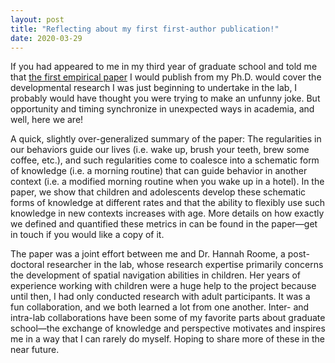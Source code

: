 ```yaml
---
layout: post
title: "Reflecting about my first first-author publication!"
date: 2020-03-29
---
```


If you had appeared to me in my third year of graduate school and told me that <a href="https://www.tandfonline.com/doi/abs/10.1080/02643294.2019.1667316/" target="_blank">the first empirical paper</a> I would publish from my Ph.D. would cover the developmental research I was just beginning to undertake in the lab, I probably would have thought you were trying to make an unfunny joke. But opportunity and timing synchronize in unexpected ways in academia, and well, here we are! 

A quick, slightly over-generalized summary of the paper:
The regularities in our behaviors guide our lives (i.e. wake up, brush your teeth, brew some coffee, etc.), and such regularities come to coalesce into a schematic form of knowledge (i.e. a morning routine) that can guide behavior in another context (i.e. a modified morning routine when you wake up in a hotel). In the paper, we show that children and adolescents develop these schematic forms of knowledge at different rates and that the ability to flexibly use such knowledge in new contexts increases with age. More details on how exactly we defined and quantified these metrics in can be found in the paper—get in touch if you would like a copy of it.
 
The paper was a joint effort between me and Dr. Hannah Roome, a post-doctoral researcher in the lab, whose research expertise primarily concerns the development of spatial navigation abilities in children. Her years of experience working with children were a huge help to the project because until then, I had only conducted research with adult participants. It was a fun collaboration, and we both learned a lot from one another. Inter- and intra-lab collaborations have been some of my favorite parts about graduate school—the exchange of knowledge and perspective motivates and inspires me in a way that I can rarely do myself. Hoping to share more of these in the near future.